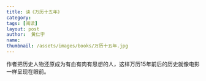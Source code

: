 ```yaml
---
title: 读《万历十五年》 
category:  
tags: [阅读]  
layout: post  
author:  黄仁宇
name: 
thumbnail: /assets/images/books/万历十五年.jpg
---
```



作者把历史人物还原成为有血有肉有思想的人，这样万历15年前后的历史就像电影一样呈现在眼前。